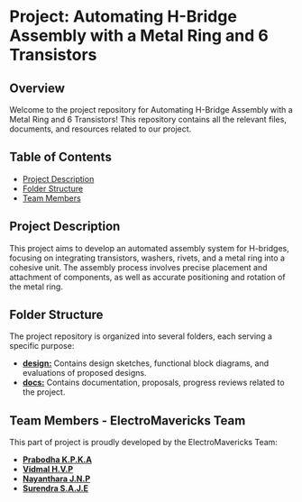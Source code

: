 # Project: Automating H-Bridge Assembly with a Metal Ring and 6 Transistors

## Overview

Welcome to the project repository for Automating H-Bridge Assembly with a Metal Ring and 6 Transistors! This repository contains all the relevant files, documents, and resources related to our project.

## Table of Contents

- [Project Description](#project-description)
- [Folder Structure](#folder-structure)
- [Team Members](#team-members---electromavericks-team)


## Project Description

This project aims to develop an automated assembly system for H-bridges, focusing on integrating transistors, washers, rivets, and a metal ring into a cohesive unit. The assembly process involves precise placement and attachment of components, as well as accurate positioning and rotation of the metal ring.

## Folder Structure

The project repository is organized into several folders, each serving a specific purpose:

- [**design:**](./design) Contains design sketches, functional block diagrams, and evaluations of proposed designs.
- [**docs:**](./docs) Contains documentation, proposals, progress reviews related to the project.

## Team Members - ElectroMavericks Team

This part of project is proudly developed by the ElectroMavericks Team:

- [**Prabodha K.P.K.A**](https://github.com/AkhilaPrabodha)
- [**Vidmal H.V.P**](https://github.com/pulinduvidmal)
- [**Nayanthara J.N.P**](https://github.com/Navini11)
- [**Surendra S.A.J.E**](https://github.com/eshansurendra)
